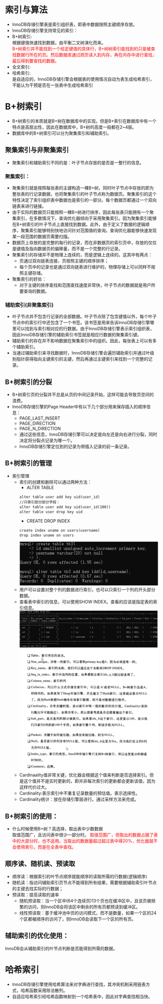 # 索引与算法
+ InnoDB存储引擎表是索引组织表，即表中数据按照主键顺序存放。
+ InnoDB存储引擎支持常见的索引：
+ B+树索引:  
根据键值快速找到数据，由平衡二叉树演化而来。  
<font color="red">B+树索引并不能找到一个给定键值的具体行，B+树树索引能找到的只是被查找数据行所在的页。然后数据库通过把页读入到内存，再在内存中进行查找，最后得到要查找的数据。</font>
+ 全文索引:  
+ 哈希索引:  
是自适应的，InnoDB存储引擎会根据表的使用情况自动为表生成哈希索引，不能认为干预是否在一张表中生成哈希索引
# B+树索引
+ B+树索引的本质就是B+树在数据库中的实现。但是B+索引在数据库中有一个特点是高扇出性，因此在数据库中，B+树的高度一般都在2~4层。
+ 数据库中的B+树索引可以分为聚集索引和辅助索引。
## 聚集索引与非聚集索引
+ 聚集索引和辅助索引不同的是：叶子节点存放的是否是一整行的信息。
  
### 聚集索引：
+ 聚集索引就是按照每张表的主键构造一棵B+树，同时叶子节点中存放的即为整张表的行记录数据，也将聚集索引的叶子节点称为数据页。聚集索引的这个特性决定了索引组织表中数据也是索引的一部分。每个数据页都通过一个双向链表来进行链接。
+ 由于实际的数据页只能按照一棵B+树进行排序，因此每张表只能拥有一个聚集索引，在多数情况下，查询优化器倾向于采用聚集索引。因为聚集索引能够在B+树索引的叶子节点上直接找到数据。此外，由于定义了数据的逻辑顺序，聚集索引能够特别快地访问针对范围值的查询。查询优化器能够快速发现某一段范围的数据页需要扫描。
+ 数据页上存放的是完整的每行的记录，而在非数据页的索引页中，存放的仅仅是键值及指向数据页的偏移量，而不是一个完整的行记录。
+ 聚集索引的存储并不是物理上连续的，而是逻辑上连续的。这其中有两点：
    + 页通过双向链表连接，页按照主键的顺序排序；
    + 每个页中的记录也是通过双向链表进行维护的，物理存储上可以同样不按照主键存储。
+ 聚集索引的好处：
    + 对于主键的排序查找和范围查找速度非常快，叶子节点的数据就是用户所要查询的数据。
### 辅助索引(非聚集索引)
+ 叶子节点并不包含行记录的全部数据。叶子节点除了包含键值以外，每个叶子节点中的索引行中还包含了一个书签。该书签是用来告诉InnoDB存储引擎哪里可以找到与索引相对应的行数据。由于InnoDB存储引擎表示索引组织表，因此InnoDB存储引擎的辅助索引书签就是相应行数据的聚集索引键。
+ 辅助索引的存在并不影响数据在聚集索引中的组织。因此，每张表上可以有多个辅助索引。
+ 当通过辅助索引来寻找数据时，InnoDB存储引擎会遍历辅助索引并通过叶级别指针获得指向主键索引的主键，然后再通过主键索引来找到一个完整的记录。
## B+树索引的分裂
+ B+树索引页的分裂并不总是从页的中间记录开始，这样可能会导致页空间的浪费。
+ InnoDB存储引擎的Page Header中有以下几个部分用来保存插入的顺序信息：
    + PAGE_LAST_INSERT
    + PAGE_DIRECTION
    + PAGE_N_DIRECTION
    + 通过这些信息，InnoDB存储引擎可以决定是向左还是向右进行分裂，同时决定将分裂点记录为哪一个。
    + InnoDB存储引擎定位到的记录为带插入记录的前一条记录。
## B+树索引的管理
+ 索引管理
    + 索引的创建和删除可以通过两种方法：
        + ALTER TABLE
        ```
        alter table user add key uid(user_id)
        //只索引部分部分字段：
        alter table user add key uid(user_id(100))
        alter table user drop key uid
        ```
        + CREATE DROP INDEX
        ```
        create index uname on users(username)
        drop index uname on users
        ```
        <img src="img/索引的创建.PNG"></img>
    + 用户可以设置对整个列的数据进行索引，也可以只索引一个列的开头部分数据。
    + 查看表中索引的信息，可以使用SHOW INDEX。查看的应该是指定表的索引信息。
    <img src="img/查看索引信息.PNG"></img>
    <img src="img/含义.PNG"></img>
    + Cardinaality值非常关键，优化器会根据这个值来判断是否选择索引。但是这个值并不是实时更新的，即并非每次索引的更新都会更新该值，因为这样代价过大。
    + Cardinality:表示索引中不重复记录数量的预估值。表示选择性。
    + Cardinality统计：放在存储引擎层进行。通过采样方法来完成。
## B+树索引的使用：
+ 什么时候使用B+树？高选择，取出表中少数数据  
    取值范围广，且访问表中很少一部分时。 
    <font color="red">取值范围广，但取出的数据占据了表中的大部分时，也不适用。当取出的数据量超过超过表中得20%，优化器就不会使用索引，而是在全表中查找。</font>
## 顺序读、随机读、预读取
+ 顺序读：根据索引的叶节点顺序就能顺序的读取所需的行数据(逻辑顺序)
+ 随机读：指访问辅助索引页节点不能得到所有结果，需要根据辅助索引叶节点的主键去找实际的行数据；
+ 预读取：提高读取的速率
    + 随机预读取：当一个区中(64个连续页)13个页也在缓冲区中，且该页被频繁的访问，则InnoDB会将该区中剩余的所有页都预读到缓冲区。
    + 线性预读取：基于缓冲池中页的访问模式，而不是数量，如果一个区的24个区都被顺序的访问了，则InnoDB会读取下一个区的所有页。
## 辅助索引的优化使用：
InnoDB会从辅助索引的叶节点判断是否能得到所需的数据。
# 哈希索引
+ InnoDB存储引擎使用哈希算法来对字典进行查找，其冲突机制采用链表方式，哈希函数采用除法散列。
+ 自适应哈希索引经哈希函数映射到一个哈希表中，因此对字典查找相当快。